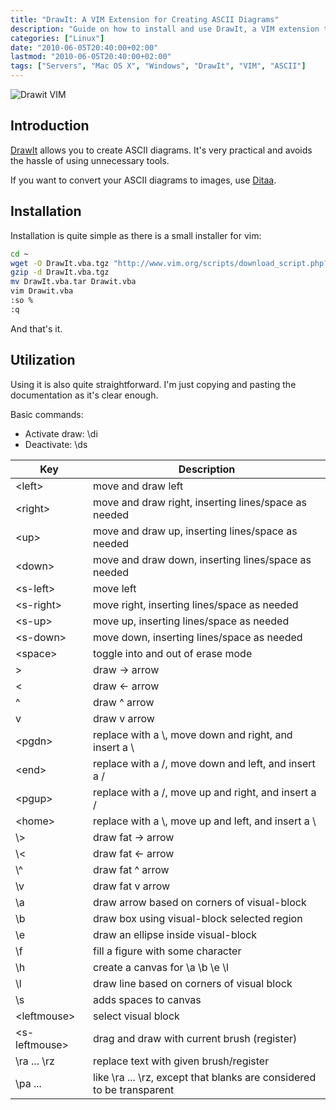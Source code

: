 ```yaml
---
title: "DrawIt: A VIM Extension for Creating ASCII Diagrams"
description: "Guide on how to install and use DrawIt, a VIM extension that allows creating ASCII diagrams directly in the editor."
categories: ["Linux"]
date: "2010-06-05T20:40:00+02:00"
lastmod: "2010-06-05T20:40:00+02:00"
tags: ["Servers", "Mac OS X", "Windows", "DrawIt", "VIM", "ASCII"]
---
```


![Drawit VIM](../../static/images/ascii-drawing-in-vim-editor-300x257.avif)

## Introduction

[DrawIt](https://vim.sourceforge.net/scripts/script.php?script_id=40) allows you to create ASCII diagrams. It's very practical and avoids the hassle of using unnecessary tools.

If you want to convert your ASCII diagrams to images, use [Ditaa](https://ditaa.sourceforge.net/).

## Installation

Installation is quite simple as there is a small installer for vim:

```bash
cd ~
wget -O DrawIt.vba.tgz "http://www.vim.org/scripts/download_script.php?src_id=8798"
gzip -d DrawIt.vba.tgz
mv DrawIt.vba.tar Drawit.vba
vim Drawit.vba
:so %
:q
```

And that's it.

## Utilization

Using it is also quite straightforward. I'm just copying and pasting the documentation as it's clear enough.

Basic commands:

- Activate draw: \di
- Deactivate: \ds

| Key | Description |
|-----|-------------|
| \<left\> | move and draw left |
| \<right\> | move and draw right, inserting lines/space as needed |
| \<up\> | move and draw up, inserting lines/space as needed |
| \<down\> | move and draw down, inserting lines/space as needed |
| \<s-left\> | move left |
| \<s-right\> | move right, inserting lines/space as needed |
| \<s-up\> | move up, inserting lines/space as needed |
| \<s-down\> | move down, inserting lines/space as needed |
| \<space\> | toggle into and out of erase mode |
| \> | draw -> arrow |
| \< | draw <- arrow |
| ^ | draw ^ arrow |
| v | draw v arrow |
| \<pgdn\> | replace with a \\, move down and right, and insert a \\ |
| \<end\> | replace with a /, move down and left, and insert a / |
| \<pgup\> | replace with a /, move up and right, and insert a / |
| \<home\> | replace with a \\, move up and left, and insert a \\ |
| \\> | draw fat -> arrow |
| \\< | draw fat <- arrow |
| \\^ | draw fat ^ arrow |
| \\v | draw fat v arrow |
| \\a | draw arrow based on corners of visual-block |
| \\b | draw box using visual-block selected region |
| \\e | draw an ellipse inside visual-block |
| \\f | fill a figure with some character |
| \\h | create a canvas for \\a \\b \\e \\l |
| \\l | draw line based on corners of visual block |
| \\s | adds spaces to canvas |
| \<leftmouse\> | select visual block |
| \<s-leftmouse\> | drag and draw with current brush (register) |
| \\ra ... \\rz | replace text with given brush/register |
| \\pa ... | like \\ra ... \\rz, except that blanks are considered to be transparent |

